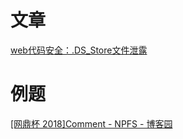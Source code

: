 # 文章
[web代码安全：.DS_Store文件泄露](https://zhuanlan.zhihu.com/p/593399712)
# 例题
[[网鼎杯 2018]Comment - NPFS - 博客园](https://www.cnblogs.com/NPFS/p/14300800.html)
